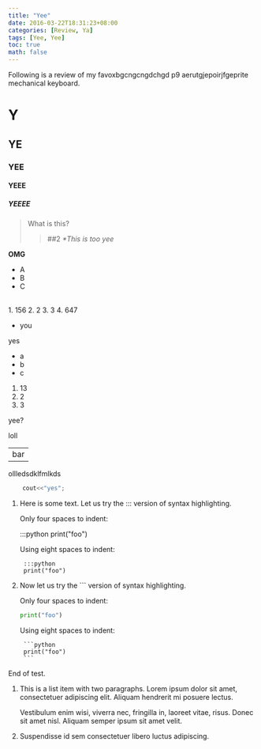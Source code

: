```yaml
---
title: "Yee"
date: 2016-03-22T18:31:23+08:00
categories: [Review, Ya]
tags: [Yee, Yee]
toc: true
math: false
---
```


Following is a review of my favoxbgcngcngdchgd p9 aerutgjepoirjfgeprite mechanical keyboard.
# Y
## YE
### YEE
#### YEEE
##### YEEEE
>What is this?
>
> >##2
> >*\*This is too yee*

**OMG**

-   A
-   B
-   C    
<br>
1.  156
2.  2
3.  3
4.  647

*   you

yes

<ul>
<li>a</li>
<li>b</li>
<li>c</li>
</ul>


<ol>
<li>13</li>
<li>2</li>
<li>3</li>
</ol>

yee?
<p>
loll
</p>
<table>
    <tr>
        <td>bar</td>
    </tr>
</table>

ollledsdklfmlkds


```c++
    cout<<"yes";
```

1. Here is some text. Let us try the ::: version of syntax highlighting.

    Only four spaces to indent:

    :::python
    print("foo")

    Using eight spaces to indent:

        :::python
        print("foo")

2. Now let us try the ``` version of syntax highlighting.

    Only four spaces to indent:

    ```python
    print("foo")
    ```

    Using eight spaces to indent:

        ```python
        print("foo")
        ```

End of test.

1.  This is a list item with two paragraphs. Lorem ipsum dolor
    sit amet, consectetuer adipiscing elit. Aliquam hendrerit
    mi posuere lectus.

    Vestibulum enim wisi, viverra nec, fringilla in, laoreet
    vitae, risus. Donec sit amet nisl. Aliquam semper ipsum
    sit amet velit.

2.  Suspendisse id sem consectetuer libero luctus adipiscing.
